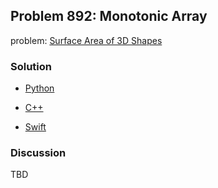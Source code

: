 ## Problem 892: Monotonic Array

problem: [Surface Area of 3D Shapes](https://leetcode.com/problems/surface-area-of-3d-shapes/)

### Solution

- [Python](../python/problem892.py)

- [C++](../cpp/problem892.cpp)

- [Swift](../swift/problem892.swift)

### Discussion

TBD


